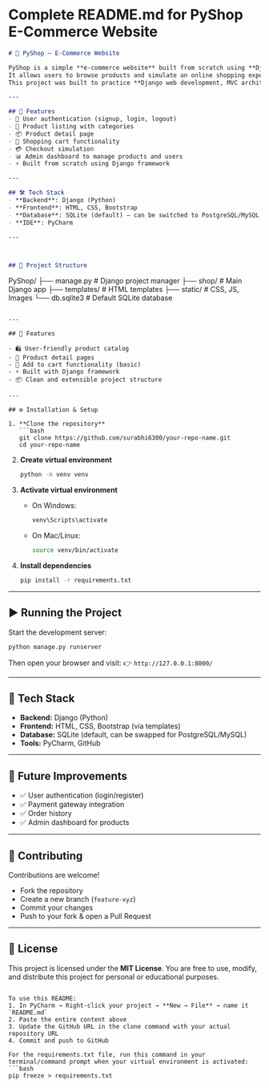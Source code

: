 # Complete README.md for PyShop E-Commerce Website

```markdown
# 🛒 PyShop – E-Commerce Website

PyShop is a simple **e-commerce website** built from scratch using **Django** in PyCharm.  
It allows users to browse products and simulate an online shopping experience like Amazon.  
This project was built to practice **Django web development, MVC architecture, and e-commerce workflows**.

---

## 🚀 Features
- 🔐 User authentication (signup, login, logout)
- 🏬 Product listing with categories
- 📦 Product detail page
- 🛒 Shopping cart functionality
- 💳 Checkout simulation
- 📊 Admin dashboard to manage products and users
- ⚡ Built from scratch using Django framework

---

## 🛠️ Tech Stack
- **Backend**: Django (Python)
- **Frontend**: HTML, CSS, Bootstrap
- **Database**: SQLite (default) – can be switched to PostgreSQL/MySQL
- **IDE**: PyCharm

---



## 📂 Project Structure

```
PyShop/
├── manage.py           # Django project manager
├── shop/               # Main Django app
├── templates/          # HTML templates
├── static/             # CSS, JS, Images
└── db.sqlite3          # Default SQLite database
```

---

## 🚀 Features

- 🛍️ User-friendly product catalog  
- 📄 Product detail pages  
- 🛒 Add to cart functionality (basic)  
- ⚡ Built with Django framework  
- 📦 Clean and extensible project structure  

---

## ⚙️ Installation & Setup

1. **Clone the repository**
   ```bash
   git clone https://github.com/surabhi6300/your-repo-name.git
   cd your-repo-name
   ```

2. **Create virtual environment**
   ```bash
   python -m venv venv
   ```

3. **Activate virtual environment**
   - On Windows:
     ```bash
     venv\Scripts\activate
     ```
   - On Mac/Linux:
     ```bash
     source venv/bin/activate
     ```

4. **Install dependencies**
   ```bash
   pip install -r requirements.txt
   ```

---

## ▶️ Running the Project

Start the development server:
```bash
python manage.py runserver
```

Then open your browser and visit:
👉 `http://127.0.0.1:8000/`

---

## 🧰 Tech Stack

* **Backend:** Django (Python)
* **Frontend:** HTML, CSS, Bootstrap (via templates)
* **Database:** SQLite (default, can be swapped for PostgreSQL/MySQL)
* **Tools:** PyCharm, GitHub

---

## 📖 Future Improvements

* ✅ User authentication (login/register)
* ✅ Payment gateway integration
* ✅ Order history
* ✅ Admin dashboard for products

---

## 🤝 Contributing

Contributions are welcome!

* Fork the repository
* Create a new branch (`feature-xyz`)
* Commit your changes
* Push to your fork & open a Pull Request

---

## 📜 License

This project is licensed under the **MIT License**.
You are free to use, modify, and distribute this project for personal or educational purposes.
```

To use this README:
1. In PyCharm → Right-click your project → **New → File** → name it `README.md`
2. Paste the entire content above
3. Update the GitHub URL in the clone command with your actual repository URL
4. Commit and push to GitHub

For the requirements.txt file, run this command in your terminal/command prompt when your virtual environment is activated:
```bash
pip freeze > requirements.txt
```
